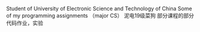 Student of University of Electronic Science and Technology of China
Some of my programming assignments  （major CS）
泥电19级菜狗  部分课程的部分代码作业，实验
